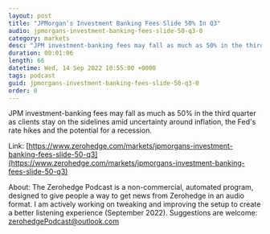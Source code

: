 ```yaml
---
layout: post
title: "JPMorgan's Investment Banking Fees Slide 50% In Q3"
audio: jpmorgans-investment-banking-fees-slide-50-q3-0
category: markets
desc: "JPM investment-banking fees may fall as much as 50% in the third quarter as clients stay on the sidelines amid uncertainty around inflation, the Fed's rate hikes and the potential for a recession."
duration: 00:01:06
length: 66
datetime: Wed, 14 Sep 2022 10:55:00 +0000
tags: podcast
guid: jpmorgans-investment-banking-fees-slide-50-q3-0
order: 0
---
```

JPM investment-banking fees may fall as much as 50% in the third quarter as clients stay on the sidelines amid uncertainty around inflation, the Fed's rate hikes and the potential for a recession.

Link: [https://www.zerohedge.com/markets/jpmorgans-investment-banking-fees-slide-50-q3](https://www.zerohedge.com/markets/jpmorgans-investment-banking-fees-slide-50-q3)

About: The Zerohedge Podcast is a non-commercial, automated program, designed to give people a way to get news from Zerohedge in an audio format.  I am actively working on tweaking and improving the setup to create a better listening experience (September 2022).  Suggestions are welcome: [zerohedgePodcast@outlook.com](mailto:zerohedgePodcast@outlook.com)